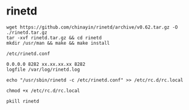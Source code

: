 # rinetd

```shell
wget https://github.com/chinayin/rinetd/archive/v0.62.tar.gz -O ./rinetd.tar.gz
tar -xvf rinetd.tar.gz && cd rinetd
mkdir /usr/man && make && make install
```

`/etc/rinetd.conf`
```shell
0.0.0.0 8282 xx.xx.xx.xx 8282
logfile /var/log/rinetd.log
```

```shell
echo "/usr/sbin/rinetd -c /etc/rinetd.conf" >> /etc/rc.d/rc.local

chmod +x /etc/rc.d/rc.local
```

```shell
pkill rinetd
```
